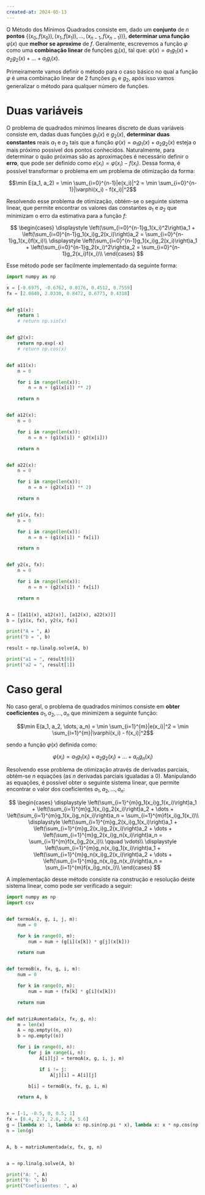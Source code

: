 ```yaml
---
created-at: 2024-05-13
---
```


O Método dos Mínimos Quadrados consiste em, dado um **conjunto** de $n$ **pontos** $\{(x_0, f(x_0)), (x_1, f(x_1)), \dots, (x_{n-1}, f(x_{n-1}))\}$, **determinar uma função** $\varphi(x)$ que **melhor se aproxime** de $f$. Geralmente, escrevemos a função $\varphi$ como uma **combinação linear** de funções $g_i(x)$, tal que: $\varphi(x) = a_1g_1(x) + a_2g_2(x) + \dots + a_ig_i(x)$.

Primeiramente vamos definir o método para o caso básico no qual a função $\varphi$ é uma combinação linear de $2$ funções $g_1$ e $g_2$, após isso vamos generalizar o método para qualquer número de funções.

# Duas variáveis

O problema de quadrados mínimos lineares discreto de duas variáveis consiste em, dadas duas funções $g_1(x)$ e $g_2(x)$, **determinar duas constantes** reais $a_1$ e $a_2$ tais que a função $\varphi(x) = a_1g_1(x) + a_2g_2(x)$ esteja o mais próximo possível dos pontos conhecidos. Naturalmente, para determinar o quão próximas são as aproximações é necessário definir o **erro**, que pode ser definido como $e(x_i) = \varphi(x_i) - f(x_i)$. Dessa forma, é possível transformar o problema em um problema de otimização da forma:

$$\min E(a_1, a_2) = \min \sum_{i=0}^{n-1}|e(x_i)|^2 = \min \sum_{i=0}^{n-1}|\varphi(x_i) - f(x_i)|^2$$

Resolvendo esse problema de otimização, obtém-se o seguinte sistema linear, que permite encontrar os valores das constantes $a_1$ e $a_2$ que minimizam o erro da estimativa para a função $f$:

$$
\begin{cases}
  \displaystyle \left(\sum_{i=0}^{n-1}g_1(x_i)^2\right)a_1 + \left(\sum_{i=0}^{n-1}g_1(x_i)g_2(x_i)\right)a_2 = \sum_{i=0}^{n-1}g_1(x_i)f(x_i)\\
  \displaystyle \left(\sum_{i=0}^{n-1}g_1(x_i)g_2(x_i)\right)a_1 + \left(\sum_{i=0}^{n-1}g_2(x_i)^2\right)a_2 = \sum_{i=0}^{n-1}g_2(x_i)f(x_i)\\
\end{cases}
$$

Esse método pode ser facilmente implementado da seguinte forma:

```python
import numpy as np

x = [-0.6975, -0.6762, 0.0176, 0.4512, 0.7559]
fx = [2.0840, 2.0330, 0.8472, 0.6773, 0.4318]


def g1(x):
    return 1
    # return np.sin(x)


def g2(x):
    return np.exp(-x)
    # return np.cos(x)


def a11(x):
    n = 0

    for i in range(len(x)):
        n = n + (g1(x[i]) ** 2)

    return n


def a12(x):
    n = 0

    for i in range(len(x)):
        n = n + (g1(x[i]) * g2(x[i]))

    return n


def a22(x):
    n = 0

    for i in range(len(x)):
        n = n + (g2(x[i]) ** 2)

    return n


def y1(x, fx):
    n = 0

    for i in range(len(x)):
        n = n + (g1(x[i]) * fx[i])

    return n


def y2(x, fx):
    n = 0

    for i in range(len(x)):
        n = n + (g2(x[i]) * fx[i])

    return n


A = [[a11(x), a12(x)], [a12(x), a22(x)]]
b = [y1(x, fx), y2(x, fx)]

print("A = ", A)
print("b = ", b)

result = np.linalg.solve(A, b)

print("a1 = ", result[0])
print("a2 = ", result[1])
```

# Caso geral

No caso geral, o problema de quadrados mínimos consiste em **obter coeficientes** $a_1, a_2, \dots, a_n$ que minimizem a seguinte função:

$$\min E(a_1, a_2, \dots, a_n) = \min \sum_{i=1}^{m}|e(x_i)|^2 = \min \sum_{i=1}^{m}|\varphi(x_i) - f(x_i)|^2$$

sendo a função $\varphi(x)$ definida como:

$$\varphi(x_i) = a_1g_1(x_i) + a_2g_2(x_i) + \dots + a_ng_n(x_i)$$

Resolvendo esse problema de otimização através de derivadas parciais, obtém-se $n$ equações (as $n$ derivadas parciais igualadas a $0$). Manipulando as equações, é possível obter o seguinte sistema linear, que permite encontrar o valor dos coeficientes $a_1, a_2, \dots, a_n$:

$$
\begin{cases}
  \displaystyle \left(\sum_{i=1}^{m}g_1(x_i)g_1(x_i)\right)a_1 + \left(\sum_{i=1}^{m}g_1(x_i)g_2(x_i)\right)a_2 + \dots + \left(\sum_{i=1}^{m}g_1(x_i)g_n(x_i)\right)a_n = \sum_{i=1}^{m}f(x_i)g_1(x_i)\\
  \displaystyle \left(\sum_{i=1}^{m}g_2(x_i)g_1(x_i)\right)a_1 + \left(\sum_{i=1}^{m}g_2(x_i)g_2(x_i)\right)a_2 + \dots + \left(\sum_{i=1}^{m}g_2(x_i)g_n(x_i)\right)a_n = \sum_{i=1}^{m}f(x_i)g_2(x_i)\\
  \qquad \vdots\\
  \displaystyle \left(\sum_{i=1}^{m}g_n(x_i)g_1(x_i)\right)a_1 + \left(\sum_{i=1}^{m}g_n(x_i)g_2(x_i)\right)a_2 + \dots + \left(\sum_{i=1}^{m}g_n(x_i)g_n(x_i)\right)a_n = \sum_{i=1}^{m}f(x_i)g_n(x_i)\\
\end{cases}
$$

A implementação desse método consiste na construção e resolução deste sistema linear, como pode ser verificado a seguir:

```python
import numpy as np
import csv


def termoA(x, g, i, j, m):
    num = 0

    for k in range(0, m):
        num = num + (g[i](x[k]) * g[j](x[k]))

    return num


def termoB(x, fx, g, i, m):
    num = 0

    for k in range(0, m):
        num = num + (fx[k] * g[i](x[k]))

    return num


def matrizAumentada(x, fx, g, n):
    m = len(x)
    A = np.empty((n, n))
    b = np.empty((n))

    for i in range(0, n):
        for j in range(i, n):
            A[i][j] = termoA(x, g, i, j, m)

            if i != j:
                A[j][i] = A[i][j]

        b[i] = termoB(x, fx, g, i, m)

    return A, b


x = [-1, -0.5, 0, 0.5, 1]
fx = [8.4, 2.7, 2.6, 2.8, 5.6]
g = [lambda x: 1, lambda x: np.sin(np.pi * x), lambda x: x * np.cos(np.pi * x)]
n = len(g)


A, b = matrizAumentada(x, fx, g, n)


a = np.linalg.solve(A, b)

print("A: ", A)
print("b: ", b)
print("Coeficientes: ", a)
```